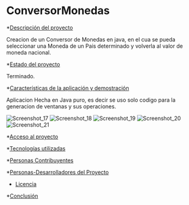 # ConversorMonedas

*[Descripción del proyecto](#descripción-del-proyecto)
<p align= "left">Creacion de un Conversor de Monedas en java, en el cua se pueda seleccionar una Moneda de un Pais determinado y volverla al valor de moneda nacional.</p>


*[Estado del proyecto](#Estado-del-proyecto)
<p align= "left">Terminado. </p>

*[Características de la aplicación y demostración](#Características-de-la-aplicación-y-demostración)
<p align ="left">Aplicacion Hecha en Java puro, es decir se uso solo codigo para la generacion de ventanas y sus operaciones.</p>

![Screenshot_17](https://github.com/ManuSaint/ConversorMonedas/assets/132074090/cf36c6f9-d453-444c-abd3-c06cc3b28e68)
![Screenshot_18](https://github.com/ManuSaint/ConversorMonedas/assets/132074090/8355c04d-8bcd-4813-b621-784d7145c69d)
![Screenshot_19](https://github.com/ManuSaint/ConversorMonedas/assets/132074090/58f0f5c5-8f2a-43ff-87a4-761a4f40a5a9)
![Screenshot_20](https://github.com/ManuSaint/ConversorMonedas/assets/132074090/aebb33d3-0533-47a6-8485-99b149f784c4)
![Screenshot_21](https://github.com/ManuSaint/ConversorMonedas/assets/132074090/888f6b32-f0e3-4026-a0c8-e69b62ac558e)


*[Acceso al proyecto](#acceso-proyecto)

*[Tecnologías utilizadas](#tecnologías-utilizadas)

*[Personas Contribuyentes](#personas-contribuyentes)

*[Personas-Desarrolladores del Proyecto](#personas-desarrolladores)

* [Licencia](#licencia)

*[Conclusión](#conclusión)
